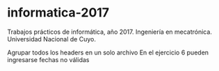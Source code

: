 # informatica-2017
Trabajos prácticos de informática, año 2017. Ingeniería en mecatrónica. Universidad Nacional de Cuyo.

Agrupar todos los headers en un solo archivo
En el ejercicio 6 pueden ingresarse fechas no válidas
